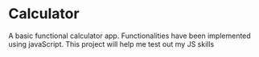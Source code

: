 # Calculator
A basic functional calculator app. Functionalities have been implemented using javaScript. This project will help me test out my JS skills
